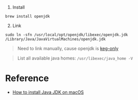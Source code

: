 1. Install

``` shell
brew install openjdk
```

2. Link

``` shell
sudo ln -sfn /usr/local/opt/openjdk/libexec/openjdk.jdk /Library/Java/JavaVirtualMachines/openjdk.jdk
```
> Need to link manually, cause openjdk is [keg-only](https://docs.brew.sh/FAQ#what-does-keg-only-mean)

> List all available java homes: `/usr/libexec/java_home -V`


# Reference

- [How to install Java JDK on macOS](https://mkyong.com/java/how-to-install-java-on-mac-osx/)
